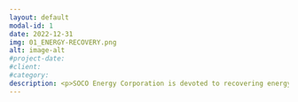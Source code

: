 ```yaml
---
layout: default
modal-id: 1
date: 2022-12-31
img: 01_ENERGY-RECOVERY.png
alt: image-alt
#project-date:
#client:
#category:
description: <p>SOCO Energy Corporation is devoted to recovering energy from used oil that would otherwise be lost through waste or other industrial processes. Even after its intended useful purpose many oils refined from crude, synthetics or a blended combination still contain properties that are ideal for other uses besides lubricating machinery.</p> <p>By processing used oil with advanced techniques it can be turned into quality burner fuel and the remaining stored energy can be released in the form of heat or power production. The energy recovery process eliminates the hazard of used oil spills in homes, commercial sites, or wherever used oil is accumulated and keeps it out of landfills or other disposal sites. Recovering energy from used oil also helps reduce the demand for energy from other sources.</p> <p>To learn more about our energy recovery process, send us an email at <a href="mailto:admin@socoenergy.org">admin@socoenergy.org</a>.</p> 
---
```

